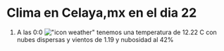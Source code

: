 # Clima en Celaya,mx en el dia 22

1. A las 0:0 !["icon weather"](http://openweathermap.org/img/w/03n.png) tenemos una temperatura de 12.22 C con nubes dispersas y  vientos de 1.19 y nubosidad al 42%
